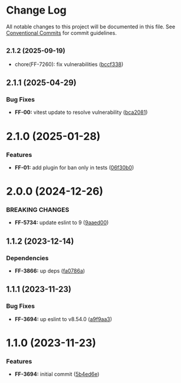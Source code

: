 # Change Log

All notable changes to this project will be documented in this file.
See [Conventional Commits](https://conventionalcommits.org) for commit guidelines.

## <small>2.1.2 (2025-09-19)</small>

* chore(FF-7260): fix vulnerabilities ([bccf338](https://github.com/cloud-ru-tech/frontend-tools/commit/bccf338))





## 2.1.1 (2025-04-29)


### Bug Fixes

* **FF-00:** vitest update to resolve vulnerability ([bca2081](https://github.com/cloud-ru-tech/frontend-tools/commit/bca2081713a591988ef349cb63de66fa5d1a581b))





# 2.1.0 (2025-01-28)


### Features

* **FF-01:** add plugin for ban only in tests ([06f30b0](https://github.com/cloud-ru-tech/frontend-tools/commit/06f30b0ef35ebdfd2520b8f63a205e8c61041ff9))





# 2.0.0 (2024-12-26)


### BREAKING CHANGES


* **FF-5734:** update eslint to 9 ([9aaed00](https://github.com/cloud-ru-tech/frontend-tools/commit/9aaed00ca2bc6c347fa24ca0f63e2ea1ffb071a1))




## 1.1.2 (2023-12-14)


### Dependencies

* **FF-3866:** up deps ([fa0786a](https://github.com/cloud-ru-tech/frontend-tools/commit/fa0786a94f8f29f075ea0eac40e7eb1a31c833cf))





## 1.1.1 (2023-11-23)


### Bug Fixes

* **FF-3694:** up eslint to v8.54.0 ([a9f9aa3](https://github.com/cloud-ru-tech/frontend-tools/commit/a9f9aa3b9151f01c453efe6c307a0dd014b2f523))





# 1.1.0 (2023-11-23)


### Features

* **FF-3694:** initial commit ([5b4ed6e](https://github.com/cloud-ru-tech/frontend-tools/commit/5b4ed6ec2ba0ca9a4bc1e4099380d44e10c2e7f6))
